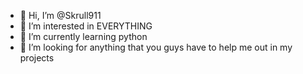 - 👋 Hi, I’m @Skrull911
- 👀 I’m interested in EVERYTHING
- 🌱 I’m currently learning python
- 💞️ I’m looking for anything that you guys have to help me out in my projects

<!---
Skrull911/Skrull911 is a ✨ special ✨ repository because its `README.md` (this file) appears on your GitHub profile.
You can click the Preview link to take a look at your changes.
--->

